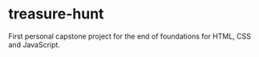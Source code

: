 # treasure-hunt
First personal capstone project for the end of foundations for HTML, CSS and JavaScript.
